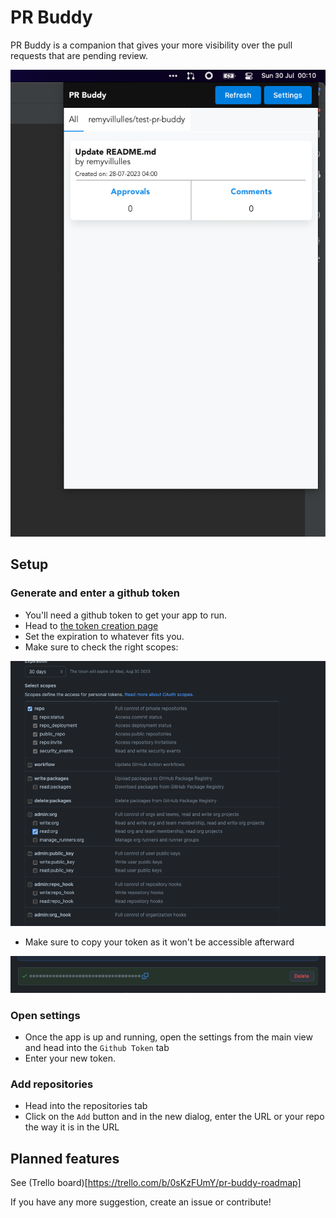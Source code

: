 # PR Buddy
PR Buddy is a companion that gives your more visibility over the pull requests that are pending review. <br/>

![Mainview](./assets/main-view.png?raw=true "Main view")

## Setup
### Generate and enter a github token
- You'll need a github token to get your app to run. <br/>
- Head to [the token creation page](https://github.com/settings/tokens/new) <br/>
- Set the expiration to whatever fits you.
- Make sure to check the right scopes:

![TokenScopes](./assets/token-creation-scopes.png?raw=true "Main view")
- Make sure to copy your token as it won't be accessible afterward


![TokenCopy](./assets/token-copy.png?raw=true "Main view")

### Open settings
- Once the app is up and running, open the settings from the main view and head into the `Github Token` tab
- Enter your new token.

### Add repositories
- Head into the repositories tab
- Click on the `Add` button and in the new dialog, enter the URL or your repo the way it is in the URL


## Planned features
See (Trello board)[https://trello.com/b/0sKzFUmY/pr-buddy-roadmap]

If you have any more suggestion, create an issue or contribute!
